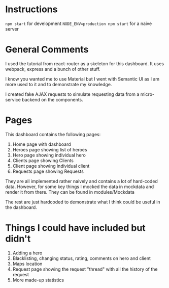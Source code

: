 # Instructions
`npm start` for development
`NODE_ENV=production npm start` for a naive server

# General Comments
I used the tutorial from react-router as a skeleton for this dashboard. It uses webpack, express and a bunch of other stuff.

I know you wanted me to use Material but I went with Semantic UI as I am more used to it and to demonstrate my knowledge.

I created fake AJAX requests to simulate requesting data from a micro-service backend on the components.

# Pages
This dashboard contains the following pages:

1. Home page with dashboard
2. Heroes page showing list of heroes
3. Hero page showing individual hero
4. Clients page showing Clients
5. Client page showing individual client
6. Requests page showing Requests

They are all implemented rather naively and contains a lot of hard-coded data. However, for some key things I mocked the data in mockdata and render it from there. They can be found in modules/Mockdata

The rest are just hardcoded to demonstrate what I think could be useful in the dashboard.

# Things I could have included but didn't
1. Adding a hero
2. Blacklisting, changing status, rating, comments on hero and client
3. Maps location
4. Request page showing the request "thread" with all the history of the request
5. More made-up statistics
